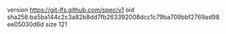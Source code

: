 version https://git-lfs.github.com/spec/v1
oid sha256:ba5ba144c2c3a82b8dd7fb263392008dcc1c79ba709bbf2769ad98ee05030d6d
size 121
